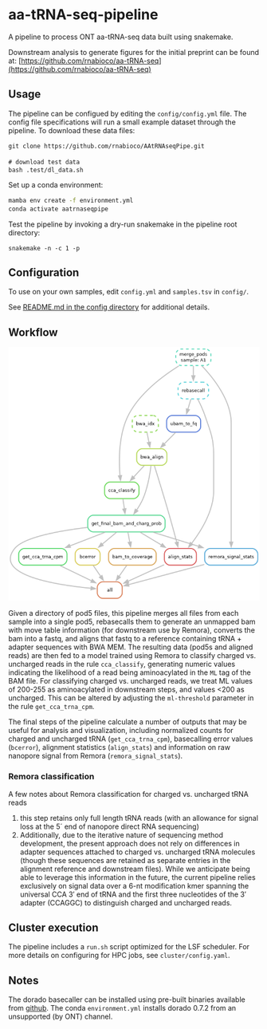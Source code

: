 # aa-tRNA-seq-pipeline

A pipeline to process ONT aa-tRNA-seq data built using snakemake.

Downstream analysis to generate figures for the initial preprint can be found at: [https://github.com/rnabioco/aa-tRNA-seq](https://github.com/rnabioco/aa-tRNA-seq)

## Usage

The pipeline can be configued by editing the `config/config.yml` file. The config file specifications will
run a small example dataset through the pipeline. To download these data files:

```
git clone https://github.com/rnabioco/AAtRNAseqPipe.git

# download test data 
bash .test/dl_data.sh
```

Set up a conda environment:

```bash
mamba env create -f environment.yml
conda activate aatrnaseqpipe 
```

Test the pipeline by invoking a dry-run snakemake in the pipeline root directory:

```
snakemake -n -c 1 -p
```

## Configuration

To use on your own samples, edit `config.yml` and `samples.tsv`  in  `config/`. 

See [README.md in the config directory](https://github.com/rnabioco/aa-tRNA-seq-pipeline/tree/main/config) for additional details.

## Workflow

![Workflow DAG](https://github.com/rnabioco/aa-tRNA-seq-pipeline/blob/main/workflow/workflow_dag.png)

Given a directory of pod5 files, this pipeline merges all files from each sample into a single pod5, rebasecalls them to generate an unmapped bam with move table information (for downstream use by Remora), converts the bam into a fastq, and aligns that fastq to a reference containing tRNA + adapter sequences with BWA MEM. The resulting data (pod5s and aligned reads) are then fed to a model trained using Remora to classify charged vs. uncharged reads in the rule `cca_classify`, generating numeric values indicating the likelihood of a read being aminoacylated in the `ML` tag of the BAM file. For classifying charged vs. uncharged reads, we treat ML values of 200-255 as aminoacylated in downstream steps, and values <200 as uncharged. This can be altered by adjusting the `ml-threshold` parameter in the rule `get_cca_trna_cpm`.

The final steps of the pipeline calculate a number of outputs that may be useful for analysis and visualization, including normalized counts for charged and uncharged tRNA (`get_cca_trna_cpm`), basecalling error values (`bcerror`), alignment statistics (`align_stats`) and information on raw nanopore signal from Remora (`remora_signal_stats`).

### Remora classification

A few notes about Remora classification for charged vs. uncharged tRNA reads

1. this step retains only full length tRNA reads (with an allowance for signal loss at the 5´ end of nanopore direct RNA sequencing)
2. Additionally, due to the iterative nature of sequencing method development, the present approach does not rely on differences in adapter sequences attached to charged vs. uncharged tRNA molecules (though these sequences are retained as separate entries in the alignment reference and downstream files). While we anticipate being able to leverage this information in the future, the current pipeline relies exclusively on signal data over a 6-nt modification kmer spanning the universal CCA 3′ end of tRNA and the first three nucleotides of the 3′ adapter (CCAGGC) to distinguish charged and uncharged reads.

## Cluster execution

The pipeline includes a `run.sh` script optimized for the LSF scheduler. For more details on configuring for HPC jobs, see `cluster/config.yaml`.

## Notes

The dorado basecaller can be installed using pre-built binaries available from [github](https://github.com/nanoporetech/dorado?tab=readme-ov-file#installation). The conda `environment.yml` installs dorado 0.7.2 from an unsupported (by ONT) channel.

